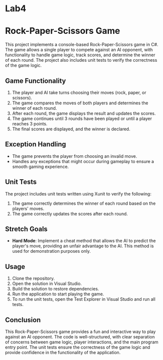 # Lab4
# Rock-Paper-Scissors Game

This project implements a console-based Rock-Paper-Scissors game in C#. The game allows a single player to compete against an AI opponent, with functionality to handle game logic, track scores, and determine the winner of each round. The project also includes unit tests to verify the correctness of the game logic.

## Game Functionality

1. The player and AI take turns choosing their moves (rock, paper, or scissors).
2. The game compares the moves of both players and determines the winner of each round.
3. After each round, the game displays the result and updates the scores.
4. The game continues until 3 rounds have been played or until a player reaches 3 points.
5. The final scores are displayed, and the winner is declared.

## Exception Handling

- The game prevents the player from choosing an invalid move.
- Handles any exceptions that might occur during gameplay to ensure a smooth gaming experience.

## Unit Tests

The project includes unit tests written using Xunit to verify the following:

1. The game correctly determines the winner of each round based on the players' moves.
2. The game correctly updates the scores after each round.

## Stretch Goals

- **Hard Mode**: Implement a cheat method that allows the AI to predict the player's move, providing an unfair advantage to the AI. This method is used for demonstration purposes only.

## Usage

1. Clone the repository.
2. Open the solution in Visual Studio.
3. Build the solution to restore dependencies.
4. Run the application to start playing the game.
5. To run the unit tests, open the Test Explorer in Visual Studio and run all tests.

## Conclusion

This Rock-Paper-Scissors game provides a fun and interactive way to play against an AI opponent. The code is well-structured, with clear separation of concerns between game logic, player interactions, and the main program entry point. The unit tests ensure the correctness of the game logic and provide confidence in the functionality of the application.